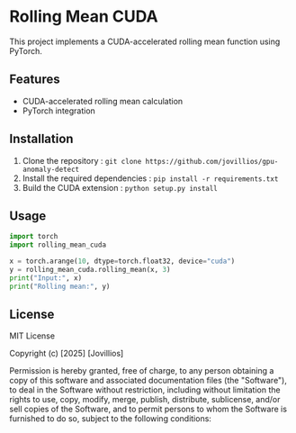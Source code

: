 # Rolling Mean CUDA

This project implements a CUDA-accelerated rolling mean function using PyTorch.

## Features

- CUDA-accelerated rolling mean calculation
- PyTorch integration

## Installation

1. Clone the repository : `git clone https://github.com/jovillios/gpu-anomaly-detect`
2. Install the required dependencies : `pip install -r requirements.txt`
3. Build the CUDA extension : `python setup.py install`

## Usage

```python
import torch
import rolling_mean_cuda

x = torch.arange(10, dtype=torch.float32, device="cuda")
y = rolling_mean_cuda.rolling_mean(x, 3)
print("Input:", x)
print("Rolling mean:", y)
```

## License

MIT License

Copyright (c) [2025] [Jovillios]

Permission is hereby granted, free of charge, to any person obtaining a copy
of this software and associated documentation files (the "Software"), to deal
in the Software without restriction, including without limitation the rights
to use, copy, modify, merge, publish, distribute, sublicense, and/or sell
copies of the Software, and to permit persons to whom the Software is
furnished to do so, subject to the following conditions:

